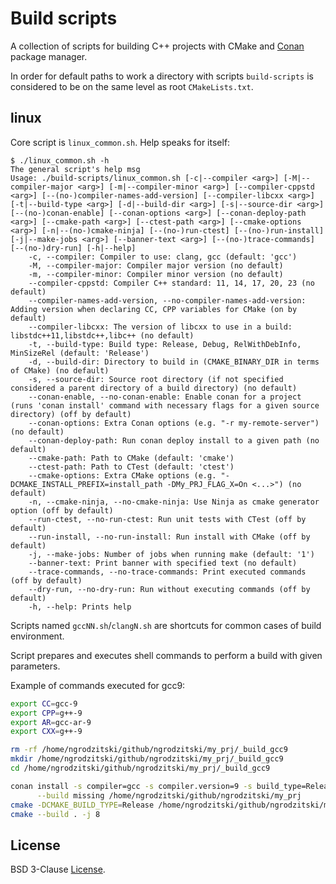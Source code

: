 # Build scripts

A collection of scripts for building C++ projects with CMake and [Conan](https://conan.io/) package manager.

In order for default paths to work a directory with scripts `build-scripts` is considered to be on the same level as root `CMakeLists.txt`.

## linux

Core script is `linux_common.sh`. Help speaks for itself:

```
$ ./linux_common.sh -h
The general script's help msg
Usage: ./build-scripts/linux_common.sh [-c|--compiler <arg>] [-M|--compiler-major <arg>] [-m|--compiler-minor <arg>] [--compiler-cppstd <arg>] [--(no-)compiler-names-add-version] [--compiler-libcxx <arg>] [-t|--build-type <arg>] [-d|--build-dir <arg>] [-s|--source-dir <arg>] [--(no-)conan-enable] [--conan-options <arg>] [--conan-deploy-path <arg>] [--cmake-path <arg>] [--ctest-path <arg>] [--cmake-options <arg>] [-n|--(no-)cmake-ninja] [--(no-)run-ctest] [--(no-)run-install] [-j|--make-jobs <arg>] [--banner-text <arg>] [--(no-)trace-commands] [--(no-)dry-run] [-h|--help]
    -c, --compiler: Compiler to use: clang, gcc (default: 'gcc')
    -M, --compiler-major: Compiler major version (no default)
    -m, --compiler-minor: Compiler minor version (no default)
    --compiler-cppstd: Compiler C++ standard: 11, 14, 17, 20, 23 (no default)
    --compiler-names-add-version, --no-compiler-names-add-version: Adding version when declaring CC, CPP variables for CMake (on by default)
    --compiler-libcxx: The version of libcxx to use in a build: libstdc++11,libstdc++,libc++ (no default)
    -t, --build-type: Build type: Release, Debug, RelWithDebInfo, MinSizeRel (default: 'Release')
    -d, --build-dir: Directory to build in (CMAKE_BINARY_DIR in terms of CMake) (no default)
    -s, --source-dir: Source root directory (if not specified considered a parent directory of a build directory) (no default)
    --conan-enable, --no-conan-enable: Enable conan for a project (runs 'conan install' command with necessary flags for a given source directory) (off by default)
    --conan-options: Extra Conan options (e.g. "-r my-remote-server") (no default)
    --conan-deploy-path: Run conan deploy install to a given path (no default)
    --cmake-path: Path to CMake (default: 'cmake')
    --ctest-path: Path to CTest (default: 'ctest')
    --cmake-options: Extra CMake options (e.g. "-DCMAKE_INSTALL_PREFIX=install_path -DMy_PRJ_FLAG_X=On <...>") (no default)
    -n, --cmake-ninja, --no-cmake-ninja: Use Ninja as cmake generator option (off by default)
    --run-ctest, --no-run-ctest: Run unit tests with CTest (off by default)
    --run-install, --no-run-install: Run install with CMake (off by default)
    -j, --make-jobs: Number of jobs when running make (default: '1')
    --banner-text: Print banner with specified text (no default)
    --trace-commands, --no-trace-commands: Print executed commands (off by default)
    --dry-run, --no-dry-run: Run without executing commands (off by default)
    -h, --help: Prints help
```

Scripts named `gccNN.sh`/`clangN.sh` are shortcuts for common cases of build environment.

Script prepares and executes shell commands to perform a build with given parameters.

Example of commands executed for gcc9:

```bash
export CC=gcc-9
export CPP=g++-9
export AR=gcc-ar-9
export CXX=g++-9

rm -rf /home/ngrodzitski/github/ngrodzitski/my_prj/_build_gcc9
mkdir /home/ngrodzitski/github/ngrodzitski/my_prj/_build_gcc9
cd /home/ngrodzitski/github/ngrodzitski/my_prj/_build_gcc9

conan install -s compiler=gcc -s compiler.version=9 -s build_type=Release \
      --build missing /home/ngrodzitski/github/ngrodzitski/my_prj
cmake -DCMAKE_BUILD_TYPE=Release /home/ngrodzitski/github/ngrodzitski/my_prj
cmake --build . -j 8
```

## License

BSD 3-Clause [License](./LICENSE).

